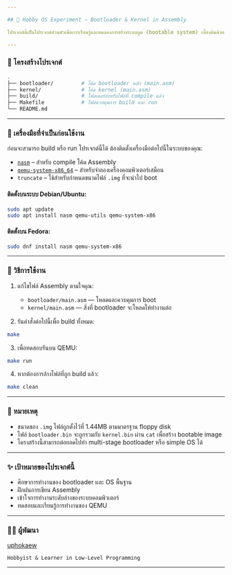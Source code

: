 ```yaml
---

## 🧠 Hobby OS Experiment — Bootloader & Kernel in Assembly

โปรเจกต์นี้เป็นโปรเจกต์ส่วนตัวเพื่อการเรียนรู้และทดลองการสร้างระบบบูต (bootable system) เบื้องต้นด้วยภาษา Assembly โดยใช้ `NASM` ในการเขียนและ `QEMU` เพื่อจำลองการรัน โดยจะแยกการเขียนเป็น **Bootloader** และ **Kernel** คนละส่วนเพื่อให้เข้าใจโครงสร้าง OS เบื้องต้นมากขึ้น

---
```


### 📁 โครงสร้างโปรเจกต์

```bash
.
├── bootloader/         # โค้ด bootloader หลัก (main.asm)
├── kernel/             # โค้ด kernel (main.asm)
├── build/              # โฟลเดอร์สำหรับไฟล์ที่ compile แล้ว
├── Makefile            # ไฟล์ควบคุมการ build และ run
└── README.md
```

---

### 🔧 เครื่องมือที่จำเป็นก่อนใช้งาน

ก่อนจะสามารถ build หรือ run โปรเจกต์นี้ได้ ต้องติดตั้งเครื่องมือต่อไปนี้ในระบบของคุณ:

* [`nasm`](https://www.nasm.us/) – สำหรับ compile โค้ด Assembly
* [`qemu-system-x86_64`](https://www.qemu.org/) – สำหรับจำลองเครื่องคอมพิวเตอร์เสมือน
* `truncate` – ใช้สำหรับกำหนดขนาดไฟล์ `.img` ที่จะนำไป boot

#### ติดตั้งบนระบบ Debian/Ubuntu:

```bash
sudo apt update
sudo apt install nasm qemu-utils qemu-system-x86
```

#### ติดตั้งบน Fedora:

```bash
sudo dnf install nasm qemu-system-x86
```

---

### 🚀 วิธีการใช้งาน

1. แก้ไขไฟล์ Assembly ตามใจคุณ:

   * `bootloader/main.asm` — โหลดและควบคุมการ boot
   * `kernel/main.asm` — สิ่งที่ bootloader จะโหลดให้ทำงานต่อ

2. รันคำสั่งต่อไปนี้เพื่อ build ทั้งหมด:

```bash
make
```

3. เพื่อทดสอบรันบน QEMU:

```bash
make run
```

4. หากต้องการล้างไฟล์ที่ถูก build แล้ว:

```bash
make clean
```

---

### 📌 หมายเหตุ

* ขนาดของ `.img` ไฟล์ถูกตั้งไว้ที่ 1.44MB ตามมาตรฐาน floppy disk
* ไฟล์ `bootloader.bin` จะถูกรวมกับ `kernel.bin` ผ่าน `cat` เพื่อสร้าง bootable image
* โครงสร้างนี้สามารถต่อยอดไปทำ multi-stage bootloader หรือ simple OS ได้

---

### ✨ เป้าหมายของโปรเจกต์นี้

* ศึกษาการทำงานของ bootloader และ OS พื้นฐาน
* ฝึกฝนการเขียน Assembly
* เข้าใจการทำงานระดับล่างของระบบคอมพิวเตอร์
* ทดสอบและเรียนรู้การทำงานของ QEMU

---

### 🙋‍♂️ ผู้พัฒนา

[uphokaew](https://github.com/uphokaew/)

```text
Hobbyist & Learner in Low-Level Programming
```

---
